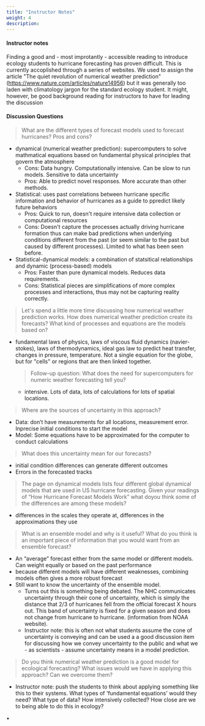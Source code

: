 ```yaml
---
title: "Instructor Notes"
weight: 4
description:
---
```


#### Instructor notes

Finding a good and - most improtantly - accessible reading to introduce ecology students to hurricane forecasting has proven difficult. This is currently accoplished through a series of websites. We used to assign the article "The quiet revolution of numerical weather prediction" (https://www.nature.com/articles/nature14956) but it was generally too laden with climatology jargon for the standard ecology student. It might, however, be good background reading for instructors to have for leading the discussion

#### Discussion Questions

> What are the different types of forecast models used to forecast hurricanes? Pros and cons?
* dynamical (numerical weather prediction): supercomputers to solve mathmatical equations based on fundamental physical principles that govern the atmosphere
  * Cons: Data hungry. Computationally intensive. Can be slow to run models. Sensitive to data uncertainty
  * Pros: Able to predict novel responses. More accurate than other methods.
* Statistical: uses past correlations between hurricane specific information and behavior of  hurricanes as a guide to ppredict likely future behaviors
  * Pros: Quick to run, doesn't require intensive data collection or computational resources
  * Cons: Doesn't capture the processes actually driving hurricane formation thus can make bad predictions when underlying conditions different from the past (or seem similar to the past but caused by different processes). Limited to what has been seen before.
* Statistical-dynamical models: a combination of statsitical relationships and dynamic (process-based) models
  * Pros: Faster than pure dynamical models. Reduces data requirements.
  * Cons: Statistical pieces are simplifications of more complex processes and interactions, thus may not be capturing reality correctly.

> Let's spend a little more time discussing how numerical weather prediction works. How does numerical weather prediction create its forecasts? What kind of processes and equations are the models based on?
* fundamental laws of physics, laws of viscous fluid dynamics (navier-stokes), laws of thermodynamics, ideal gas law to predict heat transfer, changes in pressure, temperature. Not a single equation for the globe, but for "cells" or regions that are then linked together.
    > Follow-up question: What does the need for supercomputers for numeric weather forecasting tell you?
    * intensive. Lots of data, lots of calculations for lots of spatial locations.

> Where are the sources of uncertainty in this approach? 
  * Data: don’t have measurements for all locations, measurement error. Inprecise initial conditions to start the model
  * Model: Some equations have to be approximated for the computer to conduct calculations
  
> What does this uncertainty mean for our forecasts?
* initial condition differences can generate different outcomes
* Errors in the forecasted tracks

> The page on dynamical models lists four different global dynamical models that are used in US hurricane forecasting. Given your readings of “How Hurricane Forecast Models Work” what doyou think some of the differences are among these models?
* differences in the scales they operate at, differences in the approximations they use

> What is an ensemble model and why is it useful? What do you think is an important piece of information that you would want from an ensemble forecast?
* An “average” forecast either from the same model or different models. Can weight equally or based on the past performance
* because different models will have different weaknesses, combining models often gives a more robust forecast
* Still want to know the uncertainty of the ensemble model.
    * Turns out this is something being debated. The NHC communicates uncertainty through their cone of uncertainty, which is simply the distance that 2/3 of hurricanes fell from the official forecast X hours out. This band of uncertainty is fixed for a given season and does not change from hurricane to hurricane. (information from NOAA website).
    * Instructor note: this is often not what students assume the cone of uncertainty is conveying and can be used a a good discussion item for discussing how we convey uncertainty to the public and what we - as scientists - assume uncertainty means in a model prediction.
    
> Do you think numerical weather prediction is a good model for ecological forecasting? What issues would we have in applying this approach? Can we overcome them?
  * Instructor note: push the students to think about applying something like this to their systems. What types of 'fundamental equations' would they need? What type of data? How intensively collected? How close are we to being able to do this in ecology?
  
•
